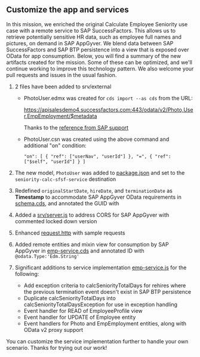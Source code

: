 ## Customize the app and services

In this mission, we enriched the original Calculate Employee Seniority use case with a remote service to SAP SuccessFactors. This allows us to retrieve potentially sensitive HR data, such as employee full names and pictures, on demand in SAP AppGyver. We blend data between SAP SuccessFactors and SAP BTP persistence into a view that is exposed over OData for app consumption. Below, you will find a summary of the new artifacts created for the mission. Some of these can be optimized, and we'll continue working to improve this technology pattern. We also welcome your pull requests and issues in the usual fashion.

1. 2 files have been added to srv/external
    - PhotoUser.edmx was created for ```cds import --as cds``` from the URL:

      https://apisalesdemo4.successfactors.com:443/odata/v2/Photo,User,EmpEmployment/$metadata

      Thanks to the [reference from SAP support](https://userapps.support.sap.com/sap/support/knowledge/en/2724321)

    - PhotoUser.csn was created using the above command and additional "on" condition:

      ```"on": [ { "ref": ["userNav", "userId"] }, "=", { "ref": ["$self", "userId"] } ]```

2. The new model, ```PhotoUser``` was added to [package.json](https://github.com/SAP-samples/successfactors-extension-calculate-employee-seniority/blob/sfsf-mobile-appgyver/package.json) and set to the ```seniority-calc-sfsf-service``` destination

3. Redefined ```originalStartDate```, ```hireDate```, and ```terminationDate``` as **Timestamp** to accommodate SAP AppGyver OData requirements in [schema.cds](https://github.com/SAP-samples/successfactors-extension-calculate-employee-seniority/blob/sfsf-mobile-appgyver/db/schema.cds), and annotated the GUID with 

4. Added a [srv/server.js](https://github.com/SAP-samples/successfactors-extension-calculate-employee-seniority/blob/sfsf-mobile-appgyver/srv/server.js) to address CORS for SAP AppGyver with commented locked down version

5. Enhanced [request.http](https://github.com/SAP-samples/successfactors-extension-calculate-employee-seniority/blob/sfsf-mobile-appgyver/srv/request.http) with sample requests

6. Added remote entities and mixin view for consumption by SAP AppGyver in [emp-service.cds](https://github.com/SAP-samples/successfactors-extension-calculate-employee-seniority/blob/sfsf-mobile-appgyver/srv/emp-service.cds) and annotated ID with ```@odata.Type:'Edm.String'```

7. Significant additions to service implementation [emp-service.js](https://github.com/SAP-samples/successfactors-extension-calculate-employee-seniority/blob/sfsf-mobile-appgyver/srv/emp-service.js) for the following:
    - Add exception criteria to calcSeniorityTotalDays for rehires where the previous termination event doesn't exist in SAP BTP persistence
    - Duplicate calcSeniorityTotalDays into calcSeniorityTotalDaysException for use in exception handling
    - Event handler for READ of EmployeeProfile view
    - Event handler for UPDATE of Employee entity
    - Event handlers for Photo and EmpEmployment entities, along with OData v2 proxy support

You can customize the service implementation further to handle your own scenario. Thanks for trying out our work!
